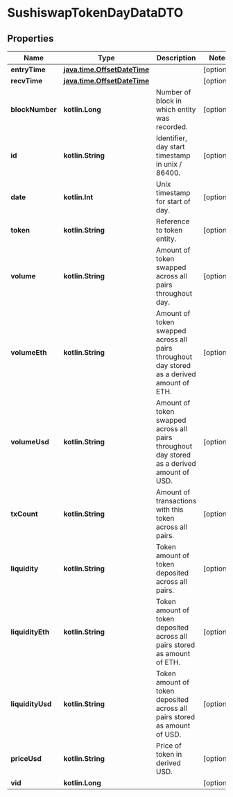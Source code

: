 
# SushiswapTokenDayDataDTO

## Properties
Name | Type | Description | Notes
------------ | ------------- | ------------- | -------------
**entryTime** | [**java.time.OffsetDateTime**](java.time.OffsetDateTime.md) |  |  [optional]
**recvTime** | [**java.time.OffsetDateTime**](java.time.OffsetDateTime.md) |  |  [optional]
**blockNumber** | **kotlin.Long** | Number of block in which entity was recorded. |  [optional]
**id** | **kotlin.String** | Identifier, day start timestamp in unix / 86400. |  [optional]
**date** | **kotlin.Int** | Unix timestamp for start of day. |  [optional]
**token** | **kotlin.String** | Reference to token entity. |  [optional]
**volume** | **kotlin.String** | Amount of token swapped across all pairs throughout day. |  [optional]
**volumeEth** | **kotlin.String** | Amount of token swapped across all pairs throughout day stored as a derived amount of ETH. |  [optional]
**volumeUsd** | **kotlin.String** | Amount of token swapped across all pairs throughout day stored as a derived amount of USD. |  [optional]
**txCount** | **kotlin.String** | Amount of transactions with this token across all pairs. |  [optional]
**liquidity** | **kotlin.String** | Token amount of token deposited across all pairs. |  [optional]
**liquidityEth** | **kotlin.String** | Token amount of token deposited across all pairs stored as amount of ETH. |  [optional]
**liquidityUsd** | **kotlin.String** | Token amount of token deposited across all pairs stored as amount of USD. |  [optional]
**priceUsd** | **kotlin.String** | Price of token in derived USD. |  [optional]
**vid** | **kotlin.Long** |  |  [optional]



